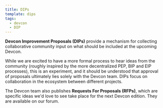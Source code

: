 ```yaml
---
title: DIPs
template: dips
tags:
  - devcon
  - DIP
---
```


<span class="h2 highlighted"><b>Devcon Improvement Proposals (DIPs)</b> provide a mechanism for collecting collaborative community input on what should be included at the upcoming Devcon.</span>

While we are excited to have a more formal process to hear ideas from the community (roughly inspired by the more decentralized PEP, BIP and EIP processes), this is an experiment, and it should be understood that approval of proposals ultimately lies solely with the Devcon team. DIPs focus on collaboration in the ecosystem between different projects.

The Devcon team also publishes <b>Requests For Proposals (RFPs)</b>, which are specific ideas we'd love to see take place for the next Devcon edition. They are available on our forum.
